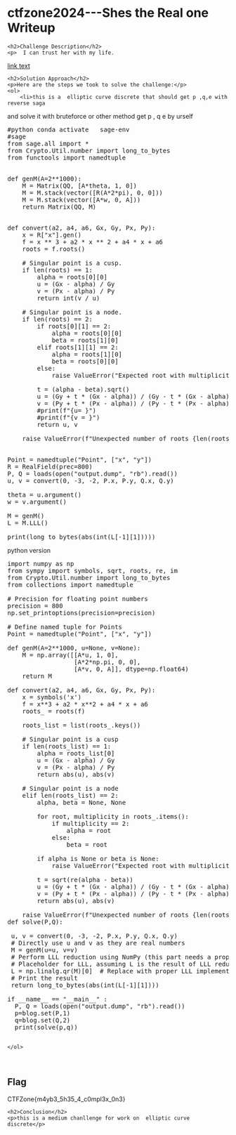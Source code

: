 <title>ctfzone2024---Shes the Real one  Writeup </title>
 

<!DOCTYPE html>
<html>
 
<body>
    <h1>ctfzone2024---Shes the Real one  Writeup </h1>

    <h2>Challenge Description</h2>
    <p>  I can trust her with my life.

<a href="https://cybersecctf.github.io/blog/2024/ctfzone2024/shes-the-real-one.zip.9296652663e664cb8042d54c718e7be6">link text</a>
</p>

    <h2>Solution Approach</h2>
    <p>Here are the steps we took to solve the challenge:</p>
    <ol> 
        <li>this is a  elliptic curve discrete that should get p ,q,e with reverse saga 
and solve it with bruteforce or other method
get p , q e by urself
<pre>
#python conda activate   sage-env 
#sage
from sage.all import *
from Crypto.Util.number import long_to_bytes
from functools import namedtuple


def genM(A=2**1000):
    M = Matrix(QQ, [A*theta, 1, 0])
    M = M.stack(vector([R(A*2*pi), 0, 0]))
    M = M.stack(vector([A*w, 0, A]))
    return Matrix(QQ, M)


def convert(a2, a4, a6, Gx, Gy, Px, Py):
    x = R["x"].gen()
    f = x ** 3 + a2 * x ** 2 + a4 * x + a6
    roots = f.roots()

    # Singular point is a cusp.
    if len(roots) == 1:
        alpha = roots[0][0]
        u = (Gx - alpha) / Gy
        v = (Px - alpha) / Py
        return int(v / u)

    # Singular point is a node.
    if len(roots) == 2:
        if roots[0][1] == 2:
            alpha = roots[0][0]
            beta = roots[1][0]
        elif roots[1][1] == 2:
            alpha = roots[1][0]
            beta = roots[0][0]
        else:
            raise ValueError("Expected root with multiplicity 2.")

        t = (alpha - beta).sqrt()
        u = (Gy + t * (Gx - alpha)) / (Gy - t * (Gx - alpha))
        v = (Py + t * (Px - alpha)) / (Py - t * (Px - alpha))
        #print(f"{u= }")
        #print(f"{v = }")
        return u, v

    raise ValueError(f"Unexpected number of roots {len(roots)}.")


Point = namedtuple("Point", ["x", "y"])
R = RealField(prec=800)
P, Q = loads(open("output.dump", "rb").read())
u, v = convert(0, -3, -2, P.x, P.y, Q.x, Q.y)

theta = u.argument()
w = v.argument()

M = genM()
L = M.LLL()

print(long_to_bytes(abs(int(L[-1][1]))))
</pre>
python version
<pre>
import numpy as np
from sympy import symbols, sqrt, roots, re, im
from Crypto.Util.number import long_to_bytes
from collections import namedtuple

# Precision for floating point numbers
precision = 800
np.set_printoptions(precision=precision)

# Define named tuple for Points
Point = namedtuple("Point", ["x", "y"])

def genM(A=2**1000, u=None, v=None):
    M = np.array([[A*u, 1, 0],
                  [A*2*np.pi, 0, 0],
                  [A*v, 0, A]], dtype=np.float64)
    return M

def convert(a2, a4, a6, Gx, Gy, Px, Py):
    x = symbols('x')
    f = x**3 + a2 * x**2 + a4 * x + a6
    roots_ = roots(f)

    roots_list = list(roots_.keys())

    # Singular point is a cusp
    if len(roots_list) == 1:
        alpha = roots_list[0]
        u = (Gx - alpha) / Gy
        v = (Px - alpha) / Py
        return abs(u), abs(v)

    # Singular point is a node
    elif len(roots_list) == 2:
        alpha, beta = None, None

        for root, multiplicity in roots_.items():
            if multiplicity == 2:
                alpha = root
            else:
                beta = root

        if alpha is None or beta is None:
            raise ValueError("Expected root with multiplicity 2.")

        t = sqrt(re(alpha - beta))
        u = (Gy + t * (Gx - alpha)) / (Gy - t * (Gx - alpha))
        v = (Py + t * (Px - alpha)) / (Py - t * (Px - alpha))
        return abs(u), abs(v)

    raise ValueError(f"Unexpected number of roots {len(roots_list)}.")
def solve(P,Q):

 u, v = convert(0, -3, -2, P.x, P.y, Q.x, Q.y)
 # Directly use u and v as they are real numbers
 M = genM(u=u, v=v)
 # Perform LLL reduction using NumPy (this part needs a proper LLL implementation, which isn't directly available in NumPy)
 # Placeholder for LLL, assuming L is the result of LLL reduction
 L = np.linalg.qr(M)[0]  # Replace with proper LLL implementation
 # Print the result
 return long_to_bytes(abs(int(L[-1][1])))

if __name__ == "__main__" :
  P, Q = loads(open("output.dump", "rb").read())
  p=blog.set(P,1)
  q=blog.set(Q,2)
  print(solve(p,q))

</pre>
    </ol>
<br>
    <h2>Flag</h2>
    <p class="flag">CTFZone{m4yb3_5h35_4_c0mpl3x_0n3}
</p>

    <h2>Conclusion</h2>
    <p>this is a medium chanllenge for work on  elliptic curve discrete</p>

</body>
</html>
